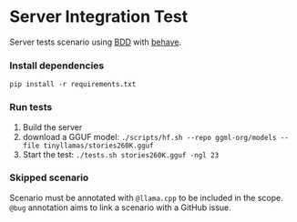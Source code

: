 # Server Integration Test

Server tests scenario using [BDD](https://en.wikipedia.org/wiki/Behavior-driven_development) with [behave](https://behave.readthedocs.io/en/latest/).

### Install dependencies
`pip install -r requirements.txt`

### Run tests
1. Build the server
2. download a GGUF model: `./scripts/hf.sh --repo ggml-org/models --file tinyllamas/stories260K.gguf`
3. Start the test: `./tests.sh stories260K.gguf -ngl 23`

### Skipped scenario

Scenario must be annotated with `@llama.cpp` to be included in the scope.
`@bug` annotation aims to link a scenario with a GitHub issue.
